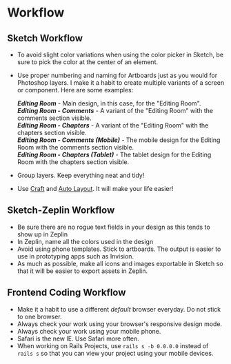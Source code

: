 # Workflow

## Sketch Workflow
- To avoid slight color variations when using the color picker in Sketch, be sure to pick the color at the center of an element.
- Use proper numbering and naming for Artboards just as you would for Photoshop layers. I make it a habit to create multiple variants of a screen or component. Here are some examples:

   **_Editing Room_** - Main design, in this case, for the "Editing Room".  
   **_Editing Room - Comments_** - A variant of the "Editing Room" with the comments section visible.  
   **_Editing Room - Chapters_** - A variant of the "Editing Room" with the chapters section visible.  
   **_Editing Room - Comments (Mobile)_** - The mobile design for the Editing Room with the comments section visible.  
   **_Editing Room - Chapters (Tablet)_** - The tablet design for the Editing Room with the chapters section visible.  

- Group layers. Keep everything neat and tidy!
- Use [Craft](https://www.invisionapp.com/craft) and [Auto Layout](https://animaapp.github.io/Auto-Layout/). It will make your life easier!

## Sketch-Zeplin Workflow
- Be sure there are no rogue text fields in your design as this tends to show up in Zeplin
- In Zeplin, name all the colors used in the design
- Avoid using phone templates. Stick to artboards. The output is easier to use in prototyping apps such as Invision.
- As much as possible, make all icons and images exportable in Sketch so that it will be easier to export assets in Zeplin.

## Frontend Coding Workflow
- Make it a habit to use a different *default* browser everyday. Do not stick to one browser.
- Always check your work using your browser's responsive design mode.
- Always check your work using your mobile phone.
- Safari is the new IE. Use Safari more often.
- When working on Rails Projects, use `rails s -b 0.0.0.0` instead of `rails s` so that you can view your project using your mobile devices.

